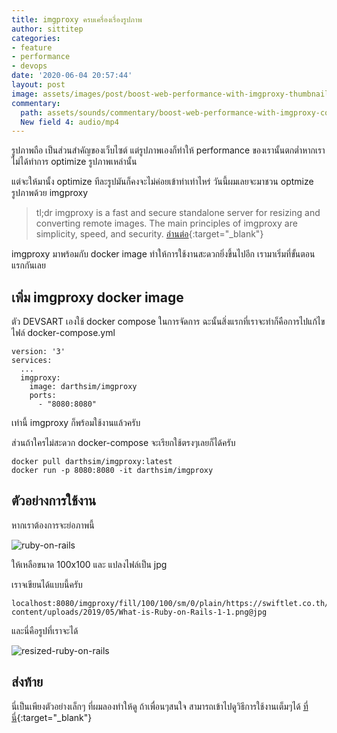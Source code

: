 ```yaml
---
title: imgproxy ครบเครื่องเรื่องรูปภาพ
author: sittitep
categories:
- feature
- performance
- devops
date: '2020-06-04 20:57:44'
layout: post
image: assets/images/post/boost-web-performance-with-imgproxy-thumbnail.jpg
commentary:
  path: assets/sounds/commentary/boost-web-performance-with-imgproxy-commentary.m4a
  New field 4: audio/mp4
---
```


รูปภาพถือ เป็นส่วนสำคัญของเว็บไซต์ แต่รูปภาพเองก็ทำให้ performance ของเรานั้นตกต่ำหากเราไม่ได้ทำการ optimize รูปภาพเหล่านั้น

แต่จะให้มานั้ง optimize ทีละรูปมันก็คงจะไม่ค่อยเข้าท่าเท่าไหร่ วันนี้ผมเลยจะมาชวน optmize รูปภาพด้วย imgproxy

>tl;dr imgproxy is a fast and secure standalone server for resizing and converting remote images. The main principles of imgproxy are simplicity, speed, and security. [อ่านต่อ](https://github.com/imgproxy/imgproxy){:target="_blank"}
>

imgproxy   มาพร้อมกับ docker image ทำให้การใช้งานสะดวกยิ่งขึ้นไปอีก เรามาเริ่มที่ขั้นตอนแรกกันเลย

## เพิ่ม  imgproxy docker image
ตัว DEVSART เองใช้ docker compose ในการจัดการ ฉะนั้นสิ่งแรกที่เราจะทำก็คือการไปแก้ไขไฟล์ docker-compose.yml

```
version: '3'
services:
  ...
  imgproxy:
    image: darthsim/imgproxy
    ports:
      - "8080:8080"
```

เท่านี้  imgproxy ก็พร้อมใช้งานแล้วครับ

ส่วนถ้าใครไม่สะดวก  docker-compose จะเรียกใช้ตรงๆเลยก็ได้ครับ

```
docker pull darthsim/imgproxy:latest
docker run -p 8080:8080 -it darthsim/imgproxy
```

##  ตัวอย่างการใช้งาน

หากเราต้องการจะย่อภาพนี้

![ruby-on-rails](https://swiftlet.co.th/wp-content/uploads/2019/05/What-is-Ruby-on-Rails-1-1.png)

ให้เหลือขนาด  100x100 และ แปลงไฟล์เป็น jpg

เราจเขียนได้แบบนี้ครับ

```
localhost:8080/imgproxy/fill/100/100/sm/0/plain/https://swiftlet.co.th/wp-content/uploads/2019/05/What-is-Ruby-on-Rails-1-1.png@jpg
```

และนี่คือรูปที่เราจะได้

![resized-ruby-on-rails](https://devsart.net/imgproxy/fill/100/100/sm/0/plain/https://swiftlet.co.th/wp-content/uploads/2019/05/What-is-Ruby-on-Rails-1-1.png@jpg)

## ส่งท้าย
นี่เป็นเพียงตัวอย่างเล็กๆ ที่ผมลองทำให้ดู ถ้าเพื่อนๆสนใจ สามารถเข้าไปดูวิธีการใช้งานเต็มๆได้   [ที่นี่](https://docs.imgproxy.net/#/GETTING_STARTED){:target="_blank"}
